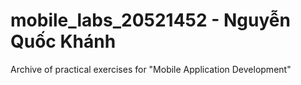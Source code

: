 # mobile_labs_20521452 - Nguyễn Quốc Khánh
Archive of practical exercises for "Mobile Application Development"